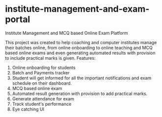# institute-management-and-exam-portal
Institute Management and MCQ based Online Exam Platform

This project was created to help coaching and computer institutes manage their batches online, from online onboarding to online teaching and MCQ based online exams and even generating automated results with provision to include practical marks is given.
Features:
1. Online onboarding for students
2. Batch and Payments tracker
3. Student will get informed for all the important notifications and exam schedule on their dashboard.
4. MCQ based online exam
5. Automated result generation with provision to add practical marks.
6. Generate attendance for exam
5. Track student's performance
7. Eye catching UI
